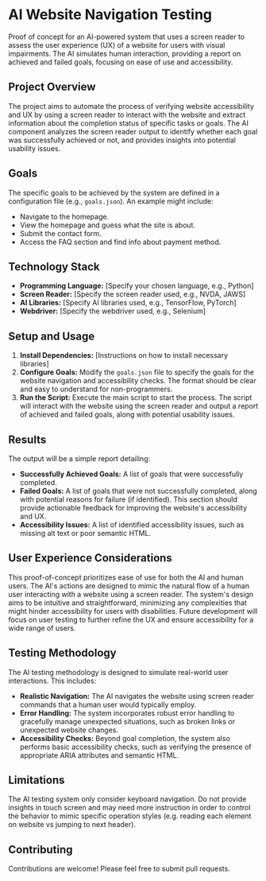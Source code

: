 # AI Website Navigation Testing
Proof of concept for an AI-powered system that uses a screen reader to assess the user experience (UX) of a website for users with visual impairments. The AI simulates human interaction, providing a report on achieved and failed goals, focusing on ease of use and accessibility.

## Project Overview

The project aims to automate the process of verifying website accessibility and UX by using a screen reader to interact with the website and extract information about the completion status of specific tasks or goals. The AI component analyzes the screen reader output to identify whether each goal was successfully achieved or not, and provides insights into potential usability issues.

## Goals

The specific goals to be achieved by the system are defined in a configuration file (e.g., `goals.json`).  An example might include:

* Navigate to the homepage.
* View the homepage and guess what the site is about.
* Submit the contact form.
* Access the FAQ section and find info about payment method.


## Technology Stack

* **Programming Language:** [Specify your chosen language, e.g., Python]
* **Screen Reader:** [Specify the screen reader used, e.g., NVDA, JAWS]
* **AI Libraries:** [Specify AI libraries used, e.g., TensorFlow, PyTorch]
* **Webdriver:** [Specify the webdriver used, e.g., Selenium]


## Setup and Usage

1. **Install Dependencies:** [Instructions on how to install necessary libraries]
2. **Configure Goals:** Modify the `goals.json` file to specify the goals for the website navigation and accessibility checks.  The format should be clear and easy to understand for non-programmers.
3. **Run the Script:** Execute the main script to start the process. The script will interact with the website using the screen reader and output a report of achieved and failed goals, along with potential usability issues.

## Results

The output will be a simple report detailing:

* **Successfully Achieved Goals:** A list of goals that were successfully completed.
* **Failed Goals:** A list of goals that were not successfully completed, along with potential reasons for failure (if identified).  This section should provide actionable feedback for improving the website's accessibility and UX.
* **Accessibility Issues:** A list of identified accessibility issues, such as missing alt text or poor semantic HTML.

## User Experience Considerations

This proof-of-concept prioritizes ease of use for both the AI and human users. The AI's actions are designed to mimic the natural flow of a human user interacting with a website using a screen reader. The system's design aims to be intuitive and straightforward, minimizing any complexities that might hinder accessibility for users with disabilities.  Future development will focus on user testing to further refine the UX and ensure accessibility for a wide range of users.

## Testing Methodology

The AI testing methodology is designed to simulate real-world user interactions. This includes:

* **Realistic Navigation:** The AI navigates the website using screen reader commands that a human user would typically employ.
* **Error Handling:** The system incorporates robust error handling to gracefully manage unexpected situations, such as broken links or unexpected website changes.
* **Accessibility Checks:** Beyond goal completion, the system also performs basic accessibility checks, such as verifying the presence of appropriate ARIA attributes and semantic HTML.

## Limitations

The AI testing system only consider keyboard navigation. Do not provide insights in touch screen and may need more instruction in order to control the behavior to mimic specific operation styles (e.g. reading each element on website vs jumping to next header).

## Contributing

Contributions are welcome! Please feel free to submit pull requests.
